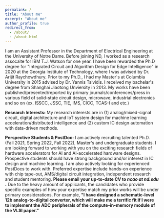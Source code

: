 ```yaml
---
permalink: /
title: "About me"
excerpt: "About me"
author_profile: true
redirect_from: 
  - /about/
  - /about.html
---
```



I am an Assistant Professor in the Department of Electrical Engineering at the University of Notre Dame. Before joining ND, I worked as a research assocaite for IBM T.J. Watson for one year. I have been rewarded the Ph.D degree for "Integrated Circuit and Algorithm Design for Edge Intelligence" in 2020 at the Georgia Institute of Technology, where I was advised by Dr. Arijit Raychowdhury. Prior to my Ph.D., I had my Master's at Columbia University  in 2015 advised by Dr. Yannis Tsividis. I received my bachelar's degree from Shanghai Jiaotong Unviersity in 2013. My works have been published/presented/reported by primary journals/conferences/press in various field of solid-state circuit design, microwave, industrial electronics and so on (ex. ISSCC, JSSC, TIE, IMS, CICC, TCAS-I and etc.)


**Research Interests:**
My research interests are in (1) analog/mixed-signal circuit, digital architecture and IoT system design for machine learning acceleration/distributed intelligence and (2) custom IC design automation with data-driven methods.

**Perspective Students & PostDoc:**
I am actively recruiting talented Ph.D. (Fall 2021, Spring 2022, Fall 2022), Master's and undergraduate students. I am looking forward to working with you on the exciting research fields of hardware accelerators for AI and AI-accelerated hardware designs. Prospective students should have strong background and/or interest in IC design and machine learning. I am also actively looking for experienced PostDocs to work with. Preferred expertise include hands-on experience with chip tape-out, AMS/digital circuit integration, independent research and student mentoring. **Please email your up-to-date CV to _ncao at nd.edu_ .** Due to the heavy amount of applicants, the candidates who provide specific examples of how your expertise match my prior works will be under primary considerations. For example, __"I have designed a schematic-level 12b analog-to-digital converter, which will make me a terrific fit if I were to implement the ADC peripherals of the compute-in-memory module of the VLSI paper."__

